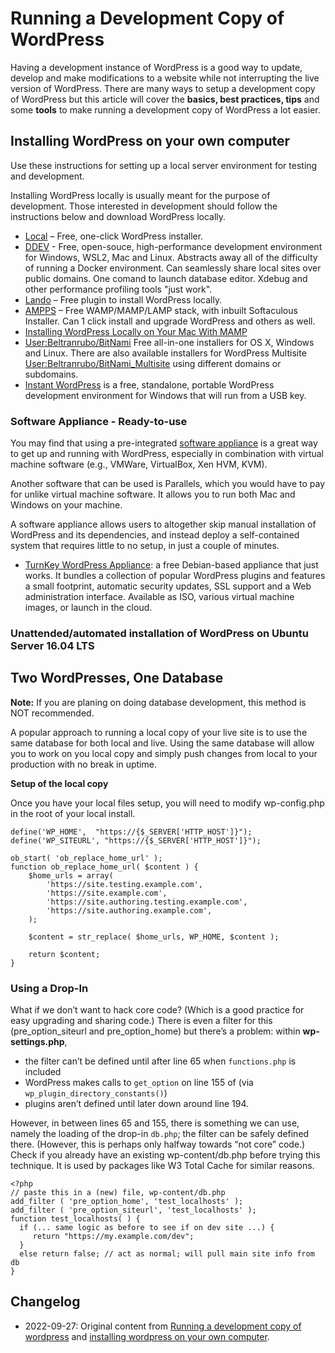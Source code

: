 # Running a Development Copy of WordPress

Having a development instance of WordPress is a good way to update, develop and make modifications to a website while not interrupting the live version of WordPress. There are many ways to setup a development copy of WordPress but this article will cover the **basics, best practices, tips** and some **tools** to make running a development copy of WordPress a lot easier.

## Installing WordPress on your own computer

Use these instructions for setting up a local server environment for testing and development.

Installing WordPress locally is usually meant for the purpose of development. Those interested in development should follow the instructions below and download WordPress locally.
- [Local](https://localwp.com/) – Free, one-click WordPress installer.
- [DDEV](https://ddev.readthedocs.io/en/stable/users/quickstart/#wordpress) - Free, open-souce, high-performance development environment for Windows, WSL2, Mac and Linux. Abstracts away all of the difficulty of running a Docker environment. Can seamlessly share local sites over public domains. One comand to launch database editor. Xdebug and other performance profiling tools "just work". 
- [Lando](https://docs.lando.dev/wordpress/) – Free plugin to install WordPress locally.
- [AMPPS](https://ampps.com/downloads/) – Free WAMP/MAMP/LAMP stack, with inbuilt Softaculous Installer. Can 1 click install and upgrade WordPress and others as well.
- [Installing WordPress Locally on Your Mac With MAMP](https://codex.wordpress.org/Installing_WordPress_Locally_on_Your_Mac_With_MAMP)
- [User:Beltranrubo/BitNami](https://codex.wordpress.org/User:Beltranrubo/BitNami) Free all-in-one installers for OS X, Windows and Linux. There are also available installers for WordPress Multisite [User:Beltranrubo/BitNami_Multisite](https://codex.wordpress.org/User:Beltranrubo/BitNami_Multisite) using different domains or subdomains.
- [Instant WordPress](https://instantwp.com/) is a free, standalone, portable WordPress development environment for Windows that will run from a USB key.

### Software Appliance - Ready-to-use

You may find that using a pre-integrated [software appliance](https://en.wikipedia.org/wiki/Software_appliance) is a great way to get up and running with WordPress, especially in combination with virtual machine software (e.g., VMWare, VirtualBox, Xen HVM, KVM).

Another software that can be used is Parallels, which you would have to pay for unlike virtual machine software. It allows you to run both Mac and Windows on your machine.

A software appliance allows users to altogether skip manual installation of WordPress and its dependencies, and instead deploy a self-contained system that requires little to no setup, in just a couple of minutes.

- [TurnKey WordPress Appliance](https://www.turnkeylinux.org/wordpress): a free Debian-based appliance that just works. It bundles a collection of popular WordPress plugins and features a small footprint, automatic security updates, SSL support and a Web administration interface. Available as ISO, various virtual machine images, or launch in the cloud.

### Unattended/automated installation of WordPress on Ubuntu Server 16.04 LTS

## Two WordPresses, One Database

**Note:** If you are planing on doing database development, this method is NOT recommended.

A popular approach to running a local copy of your live site is to use the same database for both local and live. Using the same database will allow you to work on you local copy and simply push changes from local to your production with no break in uptime.

**Setup of the local copy**

Once you have your local files setup, you will need to modify wp-config.php in the root of your local install.

```
define('WP_HOME',  "https://{$_SERVER['HTTP_HOST']}");
define('WP_SITEURL', "https://{$_SERVER['HTTP_HOST']}");

ob_start( 'ob_replace_home_url' );
function ob_replace_home_url( $content ) {
    $home_urls = array(
        'https://site.testing.example.com',
        'https://site.example.com',
        'https://site.authoring.testing.example.com',
        'https://site.authoring.example.com',
    );

    $content = str_replace( $home_urls, WP_HOME, $content );

    return $content;
}
```

### Using a Drop-In

What if we don’t want to hack core code? (Which is a good practice for easy upgrading and sharing code.) There is even a filter for this (pre_option_siteurl and pre_option_home) but there’s a problem: within **wp-settings.php**,

- the filter can’t be defined until after line 65 when `functions.php` is included
- WordPress makes calls to `get_option` on line 155 of (via `wp_plugin_directory_constants()`)
- plugins aren’t defined until later down around line 194.

However, in between lines 65 and 155, there is something we can use, namely the loading of the drop-in `db.php`; the filter can be safely defined there. (However, this is perhaps only halfway towards “not core” code.) Check if you already have an existing wp-content/db.php before trying this technique. It is used by packages like W3 Total Cache for similar reasons.

```
<?php
// paste this in a (new) file, wp-content/db.php
add_filter ( 'pre_option_home', 'test_localhosts' );
add_filter ( 'pre_option_siteurl', 'test_localhosts' );
function test_localhosts( ) {
  if (... same logic as before to see if on dev site ...) {
     return "https://my.example.com/dev";
  }
  else return false; // act as normal; will pull main site info from db
}
```

## Changelog

- 2022-09-27: Original content from [Running a development copy of wordpress](https://wordpress.org/documentation/article/running-a-development-copy-of-wordpress/) and [installing wordpress on your own computer](https://wordpress.org/documentation/article/installing-wordpress-on-your-own-computer/).
